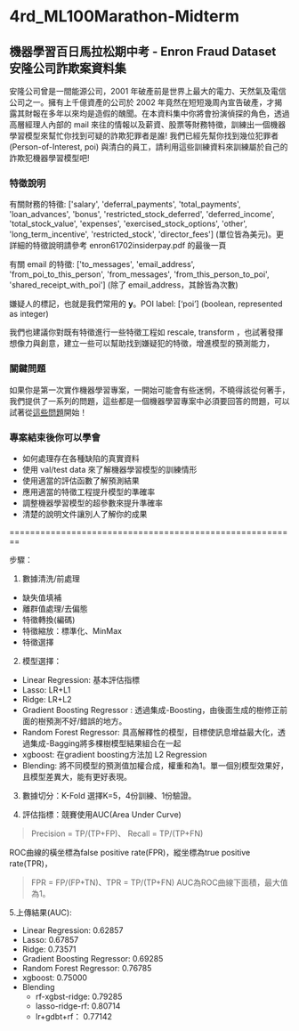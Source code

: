 # 4rd_ML100Marathon-Midterm
 
## 機器學習百日馬拉松期中考 - Enron Fraud Dataset 安隆公司詐欺案資料集

安隆公司曾是一間能源公司，2001 年破產前是世界上最大的電力、天然氣及電信公司之一。擁有上千億資產的公司於 2002 年竟然在短短幾周內宣告破產，才揭露其財報在多年以來均是造假的醜聞。在本資料集中你將會扮演偵探的角色，透過高層經理人內部的 mail 來往的情報以及薪資、股票等財務特徵，訓練出一個機器學習模型來幫忙你找到可疑的詐欺犯罪者是誰! 我們已經先幫你找到幾位犯罪者 (Person-of-Interest, poi) 與清白的員工，請利用這些訓練資料來訓練屬於自己的詐欺犯機器學習模型吧!

### 特徵說明

有關財務的特徵: ['salary', 'deferral_payments', 'total_payments', 'loan_advances', 'bonus', 'restricted_stock_deferred', 'deferred_income', 'total_stock_value', 'expenses', 'exercised_stock_options', 'other', 'long_term_incentive', 'restricted_stock', 'director_fees'] (單位皆為美元)。更詳細的特徵說明請參考 enron61702insiderpay.pdf 的最後一頁

有關 email 的特徵: ['to_messages', 'email_address', 'from_poi_to_this_person', 'from_messages', 'from_this_person_to_poi', 'shared_receipt_with_poi'] (除了 email_address，其餘皆為次數)

嫌疑人的標記，也就是我們常用的 **y**。POI label: [‘poi’] (boolean, represented as integer)

我們也建議你對既有特徵進行一些特徵工程如 rescale, transform ，也試著發揮想像力與創意，建立一些可以幫助找到嫌疑犯的特徵，增進模型的預測能力，

### 關鍵問題

如果你是第一次實作機器學習專案，一開始可能會有些迷惘，不曉得該從何著手，我們提供了一系列的問題，這些都是一個機器學習專案中必須要回答的問題，可以試著從[這些問題](https://docs.google.com/document/d/1XxV5_gN0E4oEYvk4ovYwepjNxCAMdAFqcSacHMrd7U0/edit)開始！

### 專案結束後你可以學會

* 如何處理存在各種缺陷的真實資料
* 使用 val/test data 來了解機器學習模型的訓練情形
* 使用適當的評估函數了解預測結果
* 應用適當的特徵工程提升模型的準確率
* 調整機器學習模型的超參數來提升準確率
* 清楚的說明文件讓別人了解你的成果


========================================================

步驟：
1. 數據清洗/前處理
* 缺失值填補
* 離群值處理/去偏態
* 特徵轉換(編碼)
* 特徵縮放：標準化、MinMax
* 特徵選擇

2. 模型選擇：
* Linear Regression: 基本評估指標
* Lasso: LR+L1
* Ridge: LR+L2
* Gradient Boosting Regressor :
 透過集成-Boosting，由後面生成的樹修正前面的樹預測不好/錯誤的地方。
* Random Forest Regressor: 
 具高解釋性的模型，目標使訊息增益最大化，透過集成-Bagging將多棵樹模型結果組合在一起
* xgboost: 
 在gradient boosting方法加 L2 Regression
* Blending: 
 將不同模型的預測值加權合成，權重和為1。單一個別模型效果好，且模型差異大，能有更好表現。

3. 數據切分：K-Fold
選擇K=5，4份訓練、1份驗證。

4. 評估指標：競賽使用AUC(Area Under Curve) 
> Precision = TP/(TP+FP)、 Recall = TP/(TP+FN) 

ROC曲線的橫坐標為false positive rate(FPR)，縱坐標為true positive rate(TPR)，
> FPR = FP/(FP+TN)、TPR = TP/(TP+FN)
AUC為ROC曲線下面積，最大值為1。

5.上傳結果(AUC):
* Linear Regression: 0.62857
* Lasso: 0.67857
* Ridge: 0.73571
* Gradient Boosting Regressor: 0.69285
* Random Forest Regressor: 0.76785
* xgboost: 0.75000
* Blending
  - rf-xgbst-ridge: 0.79285
  - lasso-ridge-rf: 0.80714
  - lr+gdbt+rf： 0.77142
